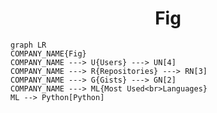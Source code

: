 <h1 align="center">Fig</h1>

```mermaid
graph LR
COMPANY_NAME{Fig}
COMPANY_NAME ---> U{Users} ---> UN[4]
COMPANY_NAME ---> R{Repositories} ---> RN[3]
COMPANY_NAME ---> G{Gists} ---> GN[2]
COMPANY_NAME ---> ML{Most Used<br>Languages}
ML --> Python[Python]
```
